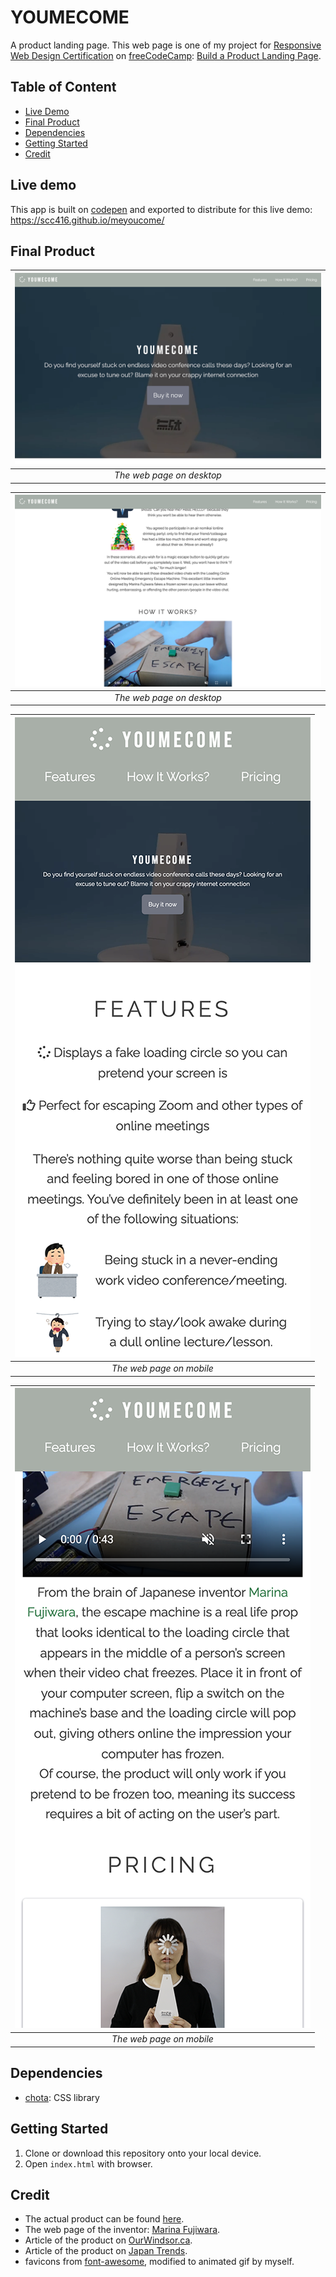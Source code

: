 # YOUMECOME

A product landing page. This web page is one of my project for [Responsive Web Design Certification](https://www.freecodecamp.org/learn/responsive-web-design/) on [freeCodeCamp](https://www.freecodecamp.org/): [Build a Product Landing Page](https://www.freecodecamp.org/learn/responsive-web-design/responsive-web-design-projects/build-a-product-landing-page).

## Table of Content

- [Live Demo](#live-demo)
- [Final Product](#final-product)
- [Dependencies](#dependencies)
- [Getting Started](#getting-started)
- [Credit](#credit)

## Live demo

This app is built on [codepen](https://codepen.io/) and exported to distribute for this live demo:  
https://scc416.github.io/meyoucome/

## Final Product

| ![desktop-initial](./docs/desktop-initial.png) |
| :--------------------------------------------: |
|           _The web page on desktop_            |

| ![content](./docs/desktop-content.png) |
| :------------------------------------: |
|       _The web page on desktop_        |

| ![mobile](./docs/mobile-initial.png) |
| :----------------------------------: |
|       _The web page on mobile_       |

| ![mobile](./docs/mobile-content.png) |
| :----------------------------------: |
|       _The web page on mobile_       |

## Dependencies

- [chota](https://jenil.github.io/chota/): CSS library

## Getting Started

1. Clone or download this repository onto your local device.
2. Open `index.html` with browser.

## Credit

- The actual product can be found [here](https://mudagostini.stores.jp/items/5eeb40a6561e175764cf1bc8).
- The web page of the inventor: [Marina Fujiwara](https://marinafujiwara.persona.co/).
- Article of the product on [OurWindsor.ca](https://www.ourwindsor.ca/opinion-story/10039859-emma-teitel-covid-19-is-not-the-only-ailment-in-this-pandemic-some-of-us-have-a-nasty-case-of-zoom-fatigue/).
- Article of the product on [Japan Trends](https://www.japantrends.com/video-call-emergency-escape-gadget-zoom/).
- favicons from [font-awesome](https://fontawesome.com/v5.15/icons/spinner), modified to animated gif by myself.